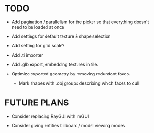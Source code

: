 # TODO

- Add pagination / parallelism for the picker so that everything doesn't need to be loaded at once

- Add settings for default texture & shape selection

- Add setting for grid scale?

- Add .ti importer

- Add .glb export, embedding textures in file.

- Optimize exported geometry by removing redundant faces. 

    * Mark shapes with .obj groups describing which faces to cull

# FUTURE PLANS

- Consider replacing RayGUI with ImGUI

- Consider giving entities billboard / model viewing modes
